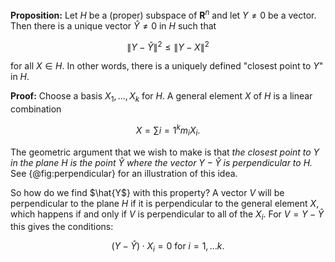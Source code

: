 **Proposition:**  Let $H$ be a (proper) subspace of $\mathbf{R}^{n}$ and let $Y\not=0$ be a vector.  Then there is a unique
vector $\hat{Y}\not=0$ in $H$ such that

$$
\|Y-\hat{Y}\|^2 \le \|Y-X\|^2
$$

for all $X\in H$.  In other words, there is a uniquely defined "closest point to $Y$" in $H$.

**Proof:**  Choose a basis $X_1,\ldots, X_k$ for $H$.  A general element $X$ of $H$ is a linear combination

$$
X = \sum{i=1}^{k} m_i X_i.
$$

The geometric argument that we wish to make is that *the closest point to $Y$ in the plane $H$ is the point
$\hat{Y}$ where the vector $Y-\hat{Y}$ is perpendicular to $H$.*  See {@fig:perpendicular} for an illustration
of this idea.

So how do we find $\hat{Y$} with this property?  A vector $V$ will be perpendicular to the plane $H$ if it
is perpendicular to the general element $X$, which happens if and only if $V$ is perpendicular to all of the $X_i$.
For $V=Y-\hat{Y}$ this gives the conditions:

$$
(Y-\hat{Y})\cdot X_i = 0 \mathrm{\ for\ } i=1,\ldots k.
$$

